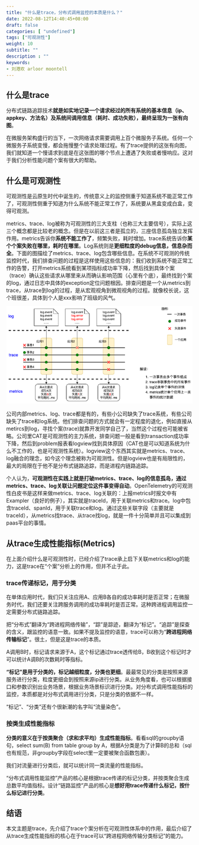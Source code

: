 ```yaml
---
title: "什么是trace，分布式调用监控的本质是什么？"
date: 2022-08-12T14:40:45+08:00
draft: false
categories: [ "undefined"]
tags: ["可观测性"]
weight: 10
subtitle: ""
description : ""
keywords:
- 刘港欢 arloor moontell
---
```


## 什么是trace

分布式链路追踪技术**就是如实地记录一个请求经过的所有系统的基本信息（ip、appkey、方法名）及系统间调用信息（耗时、成功失败），最终呈现为一张有向图**。

在微服务架构盛行的当下，一次网络请求需要调用上百个微服务子系统。任何一个微服务子系统变慢，都会拖慢整个请求处理过程。有了trace提供的这张有向图，我们就知道一个慢请求到底是在这张图的哪个节点上遭遇了失败或者慢响应。这对于我们分析性能问题个案有很大的帮助。
<!--more-->

## 什么是可观测性
可观测性是云原生时代中诞生的，传统意义上的监控侧重于知道系统不能正常工作了，可观测性侧重于知道为什么系统不能正常工作了，系统要从黑盒变成白盒，变得可观测。

metrics、trace、log被称为可观测性的三大支柱（也称三大主要信号），实际上这三个概念都是比较老的概念。但是在以前这三者是孤立的，三座信息孤岛独立发挥作用。metrics告诉你**系统不能工作了**，频繁失败，耗时增加。trace系统告诉你**某个个案失败在哪里，耗时在哪里**。Log系统则是**更细粒度的debug信息，信息杂而全**。下面的图描绘了metrics、trace、log包含哪些信息。在系统不可观测的传统监控时代，我们排查问题的过程是这样使用这些信息的：我们收到系统不能正常工作的告警，打开metrics系统看到某项指标成功率下降，然后找到具体个案（trace）确认这些请求从哪里来从而确认影响范围（心里有个底），最终找到个案的log，通过日志中具体的exception定位问题根因。排查问题是一个从metrics到trace，从trace到log的过程，是从宏观视角到微观视角的过程。就像校长说，这个班很差，具体到个人是xxx影响了班级的风气。

![](/img/metrics-trace-log.png)


公司内部metrics、log、trace都是有的，有些小公司缺失了trace系统，有些公司缺失了trace和log系统。他们排查问题的方式就会有一定程度的退化，例如直接从metircs到log，寻找个案(trace)就靠开发同学自己了，当然这个过程也可能被省略。公司里CAT是可观测性的主力系统，排查问题一般是看到transaction成功率下降，然后到problem报表看logview找到具体原因（CAT也是可以知道系统为什么不工作的，也是可观测性系统）。logview这个东西其实就是metrics、trace、log融合的理念，如今这个理念被称为可观测性。但是logview也是有局限性的，最大的局限在于他不是分布式链路追踪，而是进程内链路追踪。

个人认为，**可观测性在实践上就是打破metrics、trace、log的信息孤岛，通过metrics、trace、log关联让问题定位这件事变得自动**。OpenTelemetry的可观测性白皮书是这样来做metrics、trace、log关联的：上报metrics时报文中有Exampler（良好的例子），其实就是traceId，用于关联metrics和trace。log中包含traceId、spanId，用于关联trace和log。通过这些关联字段（主要就是traceId），从metrics找trace、从trace找log，就是一件十分简单并且可以集成到paas平台的事情。

## 从trace生成性能指标(Metrics)

在上面介绍什么是可观测性时，已经介绍了trace承上启下关联metrics和log的能力，这是trace在“个案”分析上的作用，但并不止于此。

### trace传递标记，用于分类

在单体应用时代，我们只关注应用A、应用B各自的成功率耗时是否正常；在微服务时代，我们还要关注跨服务调用的成功率耗时是否正常。这种跨进程调用监控一定需要分布式链路追踪。

把“分布式”翻译为“跨进程网络传输”，“踪”是踪迹，翻译为“标记”。“追踪”是探查的含义，跟监控的语意一致。如果不提及监控的语意，trace可以称为“**跨进程网络传输标记**”。很土，但是这是trace的本质。

A调用B时，标记请求来源于A，这个标记通过trace透传给B，B收到这个标记时才可以统计A调B的次数耗时等指标。

**“标记”是用于分类的，标记越细粒度，分类也更细**。最最常见的分类是按照来源服务进行分类，粒度更细会到按照来源ip进行分类。从业务角度看，也可以根据接口和参数识别出业务场景，根据业务场景标识进行分类。对分布式调用性能指标的监控，本质都是对分布式调用进行分类，只是分类的依据不一样。

“标记”、“分类”还有个很新潮的名字叫“流量染色”。

### 按类生成性能指标

**分类的意义在于按类聚合（求和求平均）生成性能指标**。看看sql的groupby语句，select sum(B) from table group by A，根据A分类是为了计算B的总和（sql也有规范，非groupby字段在select里一定要被聚合函数包裹）。

我们对流量进行分类后，就可以统计同一类流量的性能指标。

“分布式调用性能监控”产品的核心是根据trace传递的标记分类，并按类聚合生成总数平均值指标。设计“链路监控”产品的核心是**想好用trace传递什么标记，按什么标记进行分类**。


## 结语

本文主题是trace，先介绍了trace个案分析在可观测性体系中的作用，最后介绍了从trace生成性能指标的核心在于trace可以“跨进程网络传输分类标记”的能力。